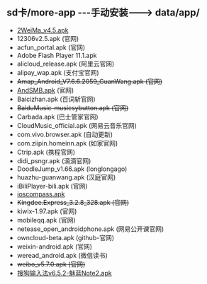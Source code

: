 ## sd卡/more-app ---手动安装---> data/app/

* [2WeiMa_v4.5.apk](http://android.25pp.com/detail_248799.html)
* 12306v2.5.apk (官网)
* acfun_portal.apk (官网)
* Adobe Flash Player 11.1.apk
* alicloud_release.apk (阿里云官网)
* alipay_wap.apk (支付宝官网)
* ~~Amap_Android_V7.6.6.2059_GuanWang.apk (官网)~~
* [AndSMB.apk](http://www.lysesoft.com/products/andsmb/index.html) (官网)
* Baicizhan.apk (百词斩官网)
* ~~BaiduMusic-musicsybutton.apk (官网)~~
* Carbada.apk (巴士管家官网)
* CloudMusic_official.apk (网易云音乐官网)
* com.vivo.browser.apk (自动更新)
* com.ziipin.homeinn.apk (如家官网)
* Ctrip.apk (携程官网)
* didi_psngr.apk (滴滴官网)
* DoodleJump_v1.66.apk (longlongago)
* huazhu-guanwang.apk (汉庭官网)
* iBiliPlayer-bili.apk (官网)
* [ioscompass.apk](http://soft.shouji.com.cn/down/31064.html)
* ~~Kingdee.Express_3.2.8_328.apk (官网)~~
* kiwix-1.97.apk (官网)
* mobileqq.apk (官网)
* netease_open_androidphone.apk (网易公开课官网)
* owncloud-beta.apk (github-官网)
* weixin-android.apk (官网)
* weread_android.apk (微信读书)
* ~~weibo_v5.7.0.apk (官网)~~
* [搜狗输入法v6.5.2-魅蓝Note2.apk](http://bbs.zhiyoo.com/thread-9664671-1-1.html)

